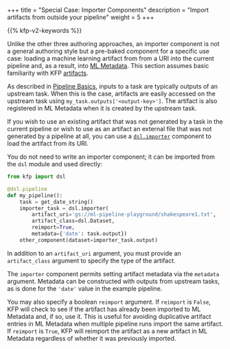 +++
title = "Special Case: Importer Components"
description = "Import artifacts from outside your pipeline"
weight = 5
+++

{{% kfp-v2-keywords %}}

Unlike the other three authoring approaches, an importer component is not a general authoring style but a pre-baked component for a specific use case: loading a machine learning artifact from from a URI into the current pipeline and, as a result, into [ML Metadata][ml-metadata]. This section assumes basic familiarity with KFP [artifacts][artifacts].

As described in [Pipeline Basics][pipeline-basics], inputs to a task are typically outputs of an upstream task. When this is the case, artifacts are easily accessed on the upstream task using `my_task.outputs['<output-key>']`. The artifact is also registered in ML Metadata when it is created by the upstream task.

If you wish to use an existing artifact that was not generated by a task in the current pipeline or wish to use as an artifact an external file that was not generated by a pipeline at all, you can use a [`dsl.importer`][dsl-importer] component to load the artifact from its URI.

You do not need to write an importer component; it can be imported from the `dsl` module and used directly:

```python
from kfp import dsl

@dsl.pipeline
def my_pipeline():
    task = get_date_string()
    importer_task = dsl.importer(
        artifact_uri='gs://ml-pipeline-playground/shakespeare1.txt',
        artifact_class=dsl.Dataset,
        reimport=True,
        metadata={'date': task.output})
    other_component(dataset=importer_task.output)
```

In addition to an `artifact_uri` argument, you must provide an `artifact_class` argument to specify the type of the artifact.

The `importer` component permits setting artifact metadata via the `metadata` argument. Metadata can be constructed with outputs from upstream tasks, as is done for the `'date'` value in the example pipeline.

You may also specify a boolean `reimport` argument. If `reimport` is `False`, KFP will check to see if the artifact has already been imported to ML Metadata and, if so, use it. This is useful for avoiding duplicative artifact entries in ML Metadata when multiple pipeline runs import the same artifact. If `reimport` is `True`, KFP will reimport the artifact as a new artifact in ML Metadata regardless of whether it was previously imported.

[pipeline-basics]: /docs/components/pipelines/user-guides/create-components/compose-components-into-pipelines
[dsl-importer]: https://kubeflow-pipelines.readthedocs.io/en/latest/source/dsl.html#kfp.dsl.importer
[artifacts]: /docs/components/pipelines/user-guides/artifacts
[ml-metadata]: https://github.com/google/ml-metadata